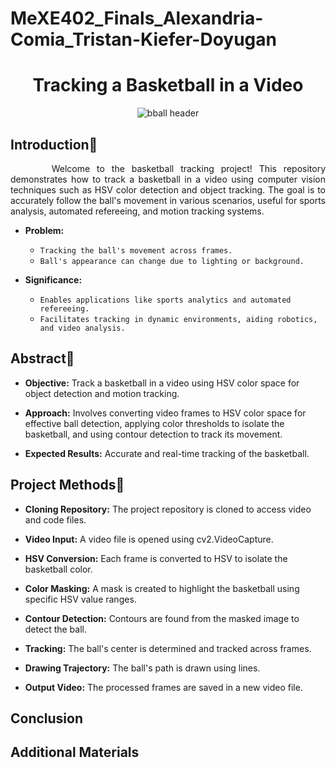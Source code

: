 # MeXE402_Finals_Alexandria-Comia_Tristan-Kiefer-Doyugan

<div align="center">
 
# **Tracking a Basketball in a Video**

![bball header](https://github.com/user-attachments/assets/778cb0fb-87da-44e8-a027-e48db049c1bd)

</div>

## Introduction🏀
<div align="justify">
&nbsp;&nbsp;&nbsp;&nbsp;&nbsp;&nbsp;Welcome to the basketball tracking project! This repository demonstrates how to track a basketball in a video using computer vision techniques such as HSV color detection and object tracking. The goal is to accurately follow the ball's movement in various scenarios, useful for sports analysis, automated refereeing, and motion tracking systems.
</div>

- **Problem:**
  - `Tracking the ball's movement across frames.`
  - `Ball's appearance can change due to lighting or background.`

- **Significance:**
  - `Enables applications like sports analytics and automated refereeing.`
  - `Facilitates tracking in dynamic environments, aiding robotics, and video analysis.`

## Abstract🏀
- **Objective:** Track a basketball in a video using HSV color space for object detection and motion tracking.
  
- **Approach:** Involves converting video frames to HSV color space for effective ball detection, applying color thresholds to isolate the basketball, and using contour detection to track its movement.
  
- **Expected Results:** Accurate and real-time tracking of the basketball.
## Project Methods🏀
- **Cloning Repository:** The project repository is cloned to access video and code files.

- **Video Input:** A video file is opened using cv2.VideoCapture.

- **HSV Conversion:** Each frame is converted to HSV to isolate the basketball color.

- **Color Masking:** A mask is created to highlight the basketball using specific HSV value ranges.

- **Contour Detection:** Contours are found from the masked image to detect the ball.

- **Tracking:** The ball's center is determined and tracked across frames.

- **Drawing Trajectory:** The ball's path is drawn using lines.

- **Output Video:** The processed frames are saved in a new video file.
  
## Conclusion
## Additional Materials
